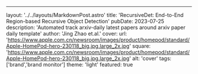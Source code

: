 ---layout: '../../layouts/MarkdownPost.astro'title: 'RecursiveDet: End-to-End Region-based Recursive Object Detection'pubDate: 2023-07-25description: 'Automated track arxiv-daily latest papers around arxiv paper daily template'author: 'Jing Zhao et.al.'cover:    url: 'https://www.apple.com.cn/newsroom/images/product/homepod/standard/Apple-HomePod-hero-230118_big.jpg.large_2x.jpg'    square: 'https://www.apple.com.cn/newsroom/images/product/homepod/standard/Apple-HomePod-hero-230118_big.jpg.large_2x.jpg'    alt: 'cover'tags: ['brand','brand monitor']theme: 'light'featured: true